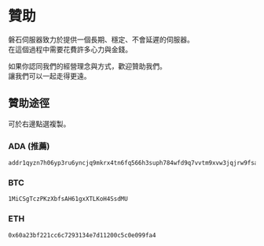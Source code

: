 # 贊助
磐石伺服器致力於提供一個長期、穩定、不會延遲的伺服器。  
在這個過程中需要花費許多心力與金錢。  

如果你認同我們的經營理念與方式，歡迎贊助我們。  
讓我們可以一起走得更遠。  

## 贊助途徑
可於右邊點選複製。
### ADA (推薦)
```
addr1qyzn7h06yp3ru6yncjq9mkrx4tn6fq566h3suph784wfd9q7vvtm9xvw3jqjrw9fsap8j6gkv3eywcdnvpd6c5fjxngspgqkry
```
### BTC
```
1MiCSgTczPKzXbfsAH61gxXTLKoH4SsdMU
```
### ETH
```
0x60a23bf221cc6c7293134e7d11200c5c0e099fa4
```
